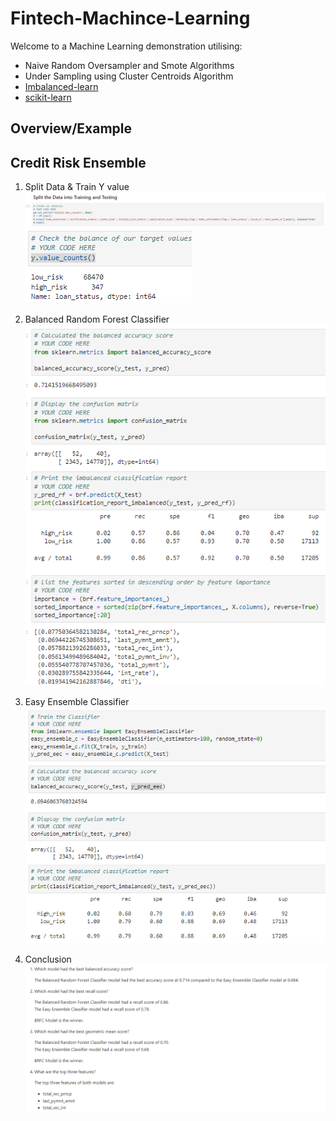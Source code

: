 # Fintech-Machince-Learning
Welcome to a Machine Learning  demonstration utilising:
- Naive Random Oversampler and Smote Algorithms
- Under Sampling using Cluster Centroids Algorithm
- [Imbalanced-learn](https://imbalanced-learn.org/stable/)
- [scikit-learn](https://scikit-learn.org/stable/)


## Overview/Example

## Credit Risk Ensemble    
1. Split Data & Train Y value  
![image_add](Images/split_ensemble_data.png)  
![image_add](Images/counts_y_values_ensemble.png)  


2. Balanced Random Forest Classifier  
![image_add](Images/BRFC_ensemble_results.png)  

3. Easy Ensemble Classifier  
![image_add](Images/EEC_ensemble_results.png)  

4. Conclusion
![image_add](Images/conclusion_ensemble.png)  

